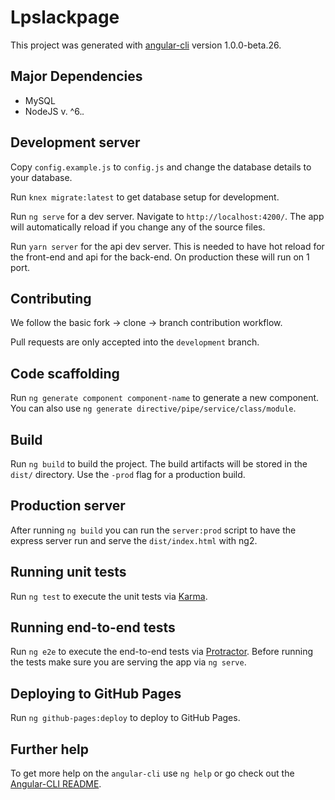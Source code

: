 # Lpslackpage

This project was generated with [angular-cli](https://github.com/angular/angular-cli) version 1.0.0-beta.26.

## Major Dependencies

- MySQL
- NodeJS v. ^6.*.*

## Development server

Copy `config.example.js` to `config.js` and change the database details to your database.

Run `knex migrate:latest` to get database setup for development.

Run `ng serve` for a dev server. Navigate to `http://localhost:4200/`. The app will automatically reload if you change any of the source files.

Run `yarn server` for the api dev server. This is needed to have hot reload for the front-end and api for the back-end. On production these will run on 1 port.

## Contributing

We follow the basic fork -> clone -> branch contribution workflow.

Pull requests are only accepted into the `development` branch.

## Code scaffolding

Run `ng generate component component-name` to generate a new component. You can also use `ng generate directive/pipe/service/class/module`.

## Build

Run `ng build` to build the project. The build artifacts will be stored in the `dist/` directory. Use the `-prod` flag for a production build.

## Production server

After running `ng build` you can run the `server:prod` script to have the express server run and serve the `dist/index.html` with ng2.

## Running unit tests

Run `ng test` to execute the unit tests via [Karma](https://karma-runner.github.io).

## Running end-to-end tests

Run `ng e2e` to execute the end-to-end tests via [Protractor](http://www.protractortest.org/).
Before running the tests make sure you are serving the app via `ng serve`.

## Deploying to GitHub Pages

Run `ng github-pages:deploy` to deploy to GitHub Pages.

## Further help

To get more help on the `angular-cli` use `ng help` or go check out the [Angular-CLI README](https://github.com/angular/angular-cli/blob/master/README.md).
